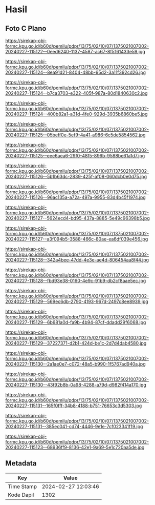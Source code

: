 # Hasil

## Foto C Plano

https://sirekap-obj-formc.kpu.go.id/b60d/pemilu/pdpr/13/75/02/10/07/1375021007002-20240227-115122--0eed6240-1137-4587-ac67-8f5161433e59.jpg

https://sirekap-obj-formc.kpu.go.id/b60d/pemilu/pdpr/13/75/02/10/07/1375021007002-20240227-115124--8ea91d21-8404-48bb-95d2-3a11f392cd26.jpg

https://sirekap-obj-formc.kpu.go.id/b60d/pemilu/pdpr/13/75/02/10/07/1375021007002-20240227-115124--b7ca3703-e322-405f-987a-80d1840630c2.jpg

https://sirekap-obj-formc.kpu.go.id/b60d/pemilu/pdpr/13/75/02/10/07/1375021007002-20240227-115124--400b82a1-a31d-4fe0-929d-3935b6860be5.jpg

https://sirekap-obj-formc.kpu.go.id/b60d/pemilu/pdpr/13/75/02/10/07/1375021007002-20240227-115125--05beff0e-5ef9-4a41-a986-6c5de5854562.jpg

https://sirekap-obj-formc.kpu.go.id/b60d/pemilu/pdpr/13/75/02/10/07/1375021007002-20240227-115125--eee6aea6-29f0-48f5-896b-9588be61a1d7.jpg

https://sirekap-obj-formc.kpu.go.id/b60d/pemilu/pdpr/13/75/02/10/07/1375021007002-20240227-115126--5b1b63dc-2839-425f-af08-060dcb0e0d75.jpg

https://sirekap-obj-formc.kpu.go.id/b60d/pemilu/pdpr/13/75/02/10/07/1375021007002-20240227-115126--96ac135a-a72a-497a-9955-83d4b45f1974.jpg

https://sirekap-obj-formc.kpu.go.id/b60d/pemilu/pdpr/13/75/02/10/07/1375021007002-20240227-115127--5624ecd4-bd95-437a-8885-5e49c96398b5.jpg

https://sirekap-obj-formc.kpu.go.id/b60d/pemilu/pdpr/13/75/02/10/07/1375021007002-20240227-115127--a3f094b5-3588-466c-80ae-ea6df039e456.jpg

https://sirekap-obj-formc.kpu.go.id/b60d/pemilu/pdpr/13/75/02/10/07/1375021007002-20240227-115128--342a4bee-47dd-4e3e-ae4d-806454aa8f44.jpg

https://sirekap-obj-formc.kpu.go.id/b60d/pemilu/pdpr/13/75/02/10/07/1375021007002-20240227-115128--fbd93e38-0160-4e9c-91b9-db2cf8aae5ec.jpg

https://sirekap-obj-formc.kpu.go.id/b60d/pemilu/pdpr/13/75/02/10/07/1375021007002-20240227-115129--569ec6db-2790-4193-967d-2497c8ee8939.jpg

https://sirekap-obj-formc.kpu.go.id/b60d/pemilu/pdpr/13/75/02/10/07/1375021007002-20240227-115129--6b681a0d-fa9b-4b94-87cf-ddadd29f6068.jpg

https://sirekap-obj-formc.kpu.go.id/b60d/pemilu/pdpr/13/75/02/10/07/1375021007002-20240227-115129--37227371-d2b1-424d-be1c-2d7d4dab4580.jpg

https://sirekap-obj-formc.kpu.go.id/b60d/pemilu/pdpr/13/75/02/10/07/1375021007002-20240227-115130--2a1ae0e7-c072-48a5-b990-1f5767ad940a.jpg

https://sirekap-obj-formc.kpu.go.id/b60d/pemilu/pdpr/13/75/02/10/07/1375021007002-20240227-115130--43f92b8b-0a98-4288-a79d-d982f414a170.jpg

https://sirekap-obj-formc.kpu.go.id/b60d/pemilu/pdpr/13/75/02/10/07/1375021007002-20240227-115131--165f0fff-34b8-4188-b751-76653c3d5303.jpg

https://sirekap-obj-formc.kpu.go.id/b60d/pemilu/pdpr/13/75/02/10/07/1375021007002-20240227-115131--385ec041-cd74-4446-9e1e-7cf023341f19.jpg

https://sirekap-obj-formc.kpu.go.id/b60d/pemilu/pdpr/13/75/02/10/07/1375021007002-20240227-115123--68936ff9-8136-42e1-9a69-5e1c720aa5de.jpg


## Metadata

| Key        | Value               |
| ---------- | ------------------- |
| Time Stamp | 2024-02-27 12:03:46 |
| Kode Dapil | 1302                |



